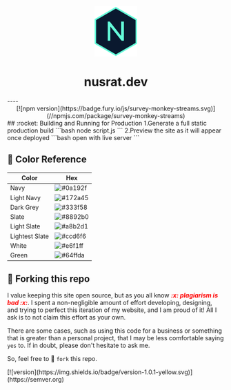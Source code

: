 <div align="center">
<img src="src/images/feature.png" width="100" alt="logo"/>
</div>
<h1 align="center">
nusrat.dev
</h1>
----
<div align="center">
[![npm version](https://badge.fury.io/js/survey-monkey-streams.svg)](//npmjs.com/package/survey-monkey-streams)
</div>
## :rocket: Building and Running for Production
1.Generate a full static production build
```bash
node script.js
```
2.Preview the site as it will appear once deployed
```bash
open with live server
```

## :art: Color Reference

|Color          |Hex                                                              |
|-------        |-----------------------------------------------------------------|
|Navy           |![#0a192f](https://placehold.it/120x40/0a192f/FFFFFF?text=0a192f)|
|Light Navy     |![#172a45](https://placehold.it/120x40/172a45/FFFFFF?text=172a45)|
|Dark Grey      |![#333f58](https://placehold.it/120x40/333f58/FFFFFF?text=333f58)|
|Slate          |![#8892b0](https://placehold.it/120x40/8892b0/FFFFFF?text=8892b0)|
|Light Slate    |![#a8b2d1](https://placehold.it/120x40/a8b2d1/FFFFFF/text=a8b2d1)|
|Lightest Slate |![#ccd6f6](https://placehold.it/120x40/ccd6f6/FFFFFF?text=ccd6f6)|
|White          |![#e6f1ff](https://placehold.it/120x40/e6f1ff/FFFFFF?text=e6f1ff)|
|Green          |![#64ffda](https://placehold.it/120x40/64ffda/FFFFFF?text=64ffda)|

## :fork_and_knife: Forking this repo
<p>I value keeping this site open source, but as you all know <span style="color:red"><em><b>:x: plagiarism is bad :x:</b></em></span>. I spent a non-negligible amount of effort developing, designing, and trying to perfect this iteration of my website, and I am proud of it! All I ask is to not claim this effort as your own.

There are some cases, such as using this code for a business or something that is greater than a personal project, that I may be less comfortable saying `yes` to. If in doubt, please don't hesitate to ask me. 

So, feel free to :fork_and_knife: `fork` this repo.
</p>
[![version](https://img.shields.io/badge/version-1.0.1-yellow.svg)](https://semver.org)